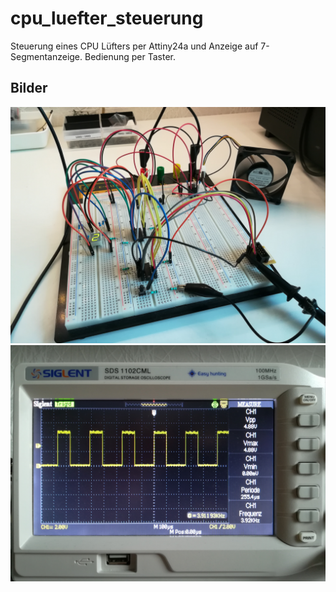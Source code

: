 # cpu_luefter_steuerung
Steuerung eines CPU Lüfters per Attiny24a und Anzeige auf 7-Segmentanzeige. Bedienung per Taster.

## Bilder
![Aufbau](pics/steckbrettaufbau.jpg)
![PWM Signal](pics/pwm_signal.jpg)
